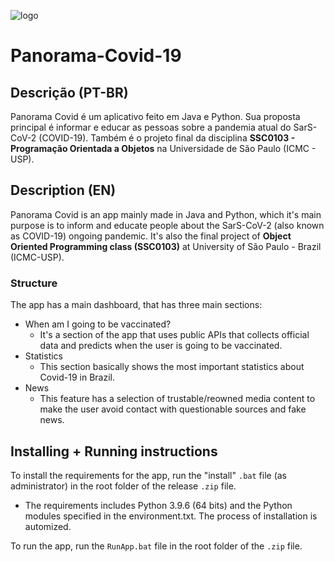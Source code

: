 ![logo](https://github.com/opaulosoares/Panorama-Covid-19/blob/2674eaa70ef7283bf30935ab8c0761808f81d63f/logo.png)
# Panorama-Covid-19

## Descrição (PT-BR)
Panorama Covid é um aplicativo feito em Java e Python. Sua proposta principal é informar e educar as pessoas sobre a pandemia atual do SarS-CoV-2 (COVID-19). Também é o projeto final da disciplina **SSC0103 - Programação Orientada a Objetos** na Universidade de São Paulo (ICMC - USP).

## Description (EN)
Panorama Covid is an app mainly made in Java and Python, which it's main purpose is to inform and educate people about the SarS-CoV-2 (also known as COVID-19) ongoing pandemic. It's also the final project of **Object Oriented Programming class (SSC0103)** at University of São Paulo - Brazil (ICMC-USP).

### Structure
The app has a main dashboard, that has three main sections:
- When am I going to be vaccinated?
  - It's a section of the app that uses public APIs that collects official data and predicts when the user is going to be vaccinated.
- Statistics
  - This section basically shows the most important statistics about Covid-19 in Brazil.
- News
  - This feature has a selection of trustable/reowned media content to make the user avoid contact with questionable sources and fake news.

## Installing + Running instructions

To install the requirements for the app, run the "install" `.bat` file (as administrator) in the root folder of the release `.zip` file.
  - The requirements includes Python 3.9.6 (64 bits) and the Python modules specified in the environment.txt. The process of installation is automized.
 
To run the app, run the `RunApp.bat` file in the root folder of the `.zip` file.
